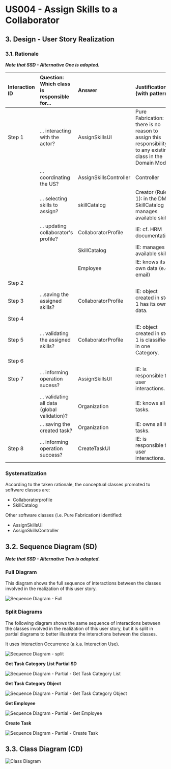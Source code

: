 # US004 - Assign Skills to a Collaborator 

## 3. Design - User Story Realization 

### 3.1. Rationale

_**Note that SSD - Alternative One is adopted.**_

| Interaction ID | Question: Which class is responsible for...   | Answer                 | Justification (with patterns)                                                                                 |
|:-------------  |:----------------------------------------------|:-----------------------|:--------------------------------------------------------------------------------------------------------------|
| Step 1  		 | 	... interacting with the actor?              | AssignSkillsUI         | Pure Fabrication: there is no reason to assign this responsibility to any existing class in the Domain Model. |
| 			  		 | 	... coordinating the US?                     | AssignSkillsController | Controller                                                                                                    |
| 			  		 | 	... selecting skills to assign?              | skillCatalog           | Creator (Rule 1): in the DM SkillCatalog manages available skills.                                            |
| 			  		 | ... updating collaborator's profile?          | CollaboratorProfile    | IE: cf. HRM documentation.                                                                                    |
| 			  		 | 							                                       | SkillCatalog           | IE: manages available skills.                                                                                 |
| 			  		 | 							                                       | Employee               | IE: knows its own data (e.g. email)                                                                           |
| Step 2  		 | 							                                       |                        |                                                                                                               |
| Step 3  		 | 	...saving the assigned skills?               | CollaboratorProfile    | IE: object created in step 1 has its own data.                                                                |
| Step 4  		 | 	                                             |                        |                                                                                                               |
| Step 5  		 | 	... validating the assigned skills?          | CollaboratorProfile    | IE: object created in step 1 is classified in one Category.                                                   |
| Step 6  		 | 							                                       |                        |                                                                                                               |              
| Step 7  		 | 	... informing operation sucess?              | AssignSkillsUI         | IE: is responsible for user interactions.                                                                     | 
| 			  		 | 	... validating all data (global validation)? | Organization           | IE: knows all its tasks.                                                                                      | 
| 			  		 | 	... saving the created task?                 | Organization           | IE: owns all its tasks.                                                                                       | 
| Step 8  		 | 	... informing operation success?             | CreateTaskUI           | IE: is responsible for user interactions.                                                                     | 

### Systematization ##

According to the taken rationale, the conceptual classes promoted to software classes are: 

* Collaboratorprofile
* SkillCatalog

Other software classes (i.e. Pure Fabrication) identified: 

* AssignSkillsUI  
* AssignSkillsController


## 3.2. Sequence Diagram (SD)

_**Note that SSD - Alternative Two is adopted.**_

### Full Diagram

This diagram shows the full sequence of interactions between the classes involved in the realization of this user story.

![Sequence Diagram - Full](svg/us006-sequence-diagram-full.svg)

### Split Diagrams

The following diagram shows the same sequence of interactions between the classes involved in the realization of this user story, but it is split in partial diagrams to better illustrate the interactions between the classes.

It uses Interaction Occurrence (a.k.a. Interaction Use).

![Sequence Diagram - split](svg/us006-sequence-diagram-split.svg)

**Get Task Category List Partial SD**

![Sequence Diagram - Partial - Get Task Category List](svg/us006-sequence-diagram-partial-get-task-category-list.svg)

**Get Task Category Object**

![Sequence Diagram - Partial - Get Task Category Object](svg/us006-sequence-diagram-partial-get-task-category.svg)

**Get Employee**

![Sequence Diagram - Partial - Get Employee](svg/us006-sequence-diagram-partial-get-employee.svg)

**Create Task**

![Sequence Diagram - Partial - Create Task](svg/us006-sequence-diagram-partial-create-task.svg)

## 3.3. Class Diagram (CD)

![Class Diagram](svg/us006-class-diagram.svg)